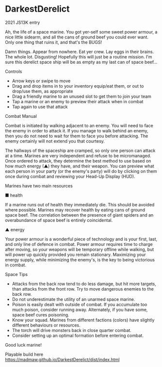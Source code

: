 # DarkestDerelict
2021 JS13K entry

Ah, the life of a space marine. You got yer-self some sweet power armour, a nice little sidearm, and all the cans of ground beef you could ever want. Only one thing that ruins it, and that's the BUGS!

Damn things. Appear from nowhere. Eat yer crew. Lay eggs in their brains. The whole lot. Disgusting! Hopefully this will just be a routine mission. I'm sure this derelict space ship will be as empty as my last can of space beef...

Controls

* Arrow keys or swipe to move
* Drag and drop items in to your inventory equip/eat them, or out to drop/use them, as appropriate
* Drag a friendly marine to an unused slot to get them to join your team
* Tap a marine or an enemy to preview their attack when in combat
* Tap again to use that attack

Combat Manual

Combat is initiated by walking adjacent to an enemy. You will need to face the enemy in order to attack it. If you manage to walk behind an enemy, then you do not need to wait for them to face you before attacking. The enemy certainly will not extend you that courtesy.

The hallways of the spaceship are cramped, so only one person can attack at a time. Marines are very independent and refuse to be micromanaged. Once ordered to attack, they determine the best method to use based on how much energy (▲) they have, and their weapon. You can preview what each person in your party (or the enemy's party) will do by clicking on them once during combat and reviewing your Head-Up Display (HUD).

Marines have two main resources

■ health

If a marine runs out of health they immediately die. This should be avoided where possible. Marines may recover health by eating cans of ground space beef. The correlation between the presence of giant spiders and an overabundance of space beef is entirely coincidental.

▲ energy

Your power armour is a wonderful piece of technology and is your first, last, and only line of defence in combat. Power armour requires time to charge after moving, so your weapons will be temporary offline while walking, but will power up quickly provided you remain stationary. Maximizing your energy supply, while minimizing the enemy's, is the key to being victorious in combat.

Space Tips

* Attacks from the back row tend to do less damage, but hit more targets, than attacks from the front row. Try to move dangerous enemies to the back row.
* Do not underestimate the utility of an unarmed space marine. 
* Poison is easily dealt with outside of combat. If you accumulate too much poison, consider running away. Alternately, if you have some, space beef cures poisoning.
* Know your squad. Marines from different factions (colors) have slightly different behaviours or resources.
* The torch will drive monsters back in close quarter combat.
* Consider setting up an optimal formation before entering combat.

Good luck marine!

Playable build here https://madmaw.github.io/DarkestDerelict/dist/index.html
